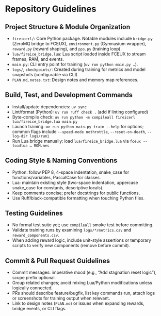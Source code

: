 # Repository Guidelines

## Project Structure & Module Organization
- `fireicerl/`: Core Python package. Notable modules include `bridge.py` (ZeroMQ bridge to FCEUX), `environment.py` (Gymnasium wrapper), `reward.py` (reward shaping), and `ppo.py` (training loop).
- `lua/fireice_bridge.lua`: Lua script loaded inside FCEUX to stream frames, RAM, and events.
- `main.py`: CLI entry point for training (`uv run python main.py …`).
- `logs/`, `checkpoints/`: Created during training for metrics and model snapshots (configurable via CLI).
- `PLAN.md`, `notes.txt`: Design notes and memory map references.

## Build, Test, and Development Commands
- Install/update dependencies: `uv sync`
- Lint/format (Python): `uv run ruff check .` (add if linting configured)
- Byte-compile check: `uv run python -m compileall fireicerl lua/fireice_bridge.lua main.py`
- Launch training: `uv run python main.py train --help` for options; common flags include `--speed-mode nothrottle`, `--reset-on-death`, `--log-dir logs/run1`
- Run Lua bridge manually: load `lua/fireice_bridge.lua` via `fceux --loadlua … ROM.nes`

## Coding Style & Naming Conventions
- Python: follow PEP 8, 4-space indentation, snake_case for functions/variables, PascalCase for classes.
- Lua: maintain existing style (two-space indentation, uppercase snake_case for constants, descriptive locals).
- Keep comments concise; prefer docstrings for public functions.
- Use Ruff/black-compatible formatting when touching Python files.

## Testing Guidelines
- No formal test suite yet; use `compileall` smoke test before committing.
- Validate training runs by examining `logs/*/metrics.csv` and `reward_components.csv`.
- When adding reward logic, include unit-style assertions or temporary scripts to verify new components (remove before commit).

## Commit & Pull Request Guidelines
- Commit messages: imperative mood (e.g., “Add stagnation reset logic”), scope prefix optional.
- Group related changes; avoid mixing Lua/Python modifications unless logically connected.
- PRs should describe feature/bugfix, list key commands run, attach logs or screenshots for training output when relevant.
- Link to design notes (`PLAN.md`) or issues when expanding rewards, bridge events, or CLI flags.
